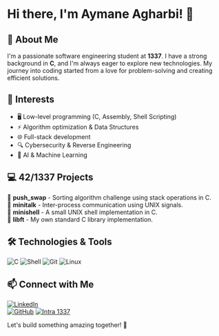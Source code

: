 # Hi there, I'm Aymane Agharbi! 👋

## 🚀 About Me

I'm a passionate software engineering student at **1337**. I have a strong background in **C**, and I'm always eager to explore new technologies. My journey into coding started from a love for problem-solving and creating efficient solutions.

## 🎯 Interests
- 🖥️ Low-level programming (C, Assembly, Shell Scripting)
- ⚡ Algorithm optimization & Data Structures
- 🌐 Full-stack development
- 🔍 Cybersecurity & Reverse Engineering
- 🤖 AI & Machine Learning

## 💻 42/1337 Projects
🔹 **push_swap** - Sorting algorithm challenge using stack operations in C.  
🔹 **minitalk** - Inter-process communication using UNIX signals.  
🔹 **minishell** - A small UNIX shell implementation in C.  
🔹 **libft** - My own standard C library implementation.  

## 🛠️ Technologies & Tools
![C](https://img.shields.io/badge/-C-00599C?style=flat-square&logo=c&logoColor=white)
![Shell](https://img.shields.io/badge/-Shell_Scripting-4EAA25?style=flat-square&logo=gnu-bash&logoColor=white)
![Git](https://img.shields.io/badge/-Git-F05032?style=flat-square&logo=git&logoColor=white)
![Linux](https://img.shields.io/badge/-Linux-FCC624?style=flat-square&logo=linux&logoColor=black)

## 📫 Connect with Me
[![LinkedIn](https://img.shields.io/badge/LinkedIn-0077B5?style=flat-square&logo=linkedin&logoColor=white)](www.linkedin.com/in/aymane-agharbi/)  
[![GitHub](https://img.shields.io/badge/GitHub-181717?style=flat-square&logo=github&logoColor=white)](https://github.com/aymane-agharbi) 
[![Intra 1337](https://img.shields.io/badge/1337-Intra-000000?style=flat-square&logo=42&logoColor=white)](https://profile.intra.42.fr/users/aagharbi)

Let's build something amazing together! 🚀
